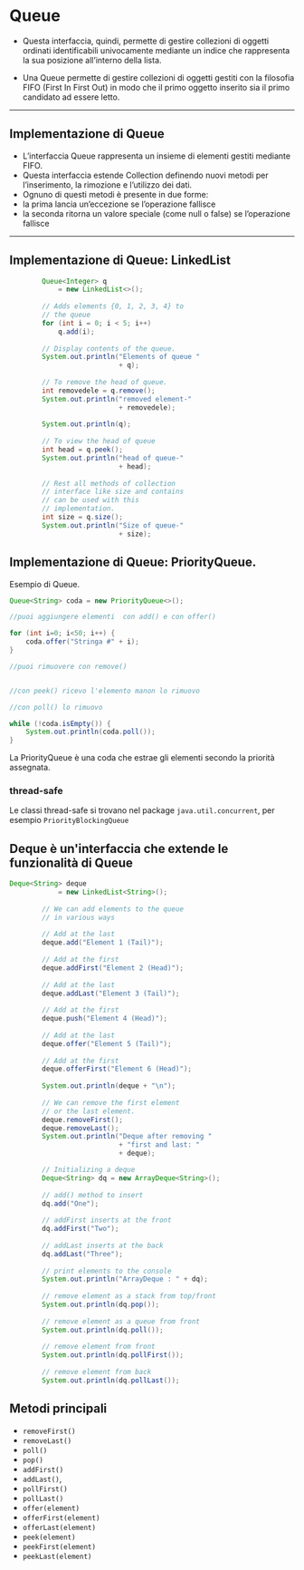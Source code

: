 # Queue

* Questa interfaccia, quindi, permette di gestire collezioni di oggetti ordinati identificabili univocamente mediante un indice che rappresenta la sua posizione all’interno della lista.

* Una Queue permette di gestire collezioni di oggetti gestiti con la filosofia FIFO (First In First Out) in modo che il primo oggetto inserito sia il primo candidato ad essere letto.


---

## Implementazione di Queue

* L’interfaccia Queue rappresenta un insieme di elementi gestiti mediante FIFO. 
* Questa interfaccia estende Collection definendo nuovi metodi per l’inserimento, la rimozione e l’utilizzo dei dati. 
* Ognuno di questi metodi è presente in due forme:
* la prima lancia un’eccezione se l’operazione fallisce
* la seconda ritorna un valore speciale (come null o false) se l’operazione fallisce

---

## Implementazione di Queue: LinkedList

```java
        Queue<Integer> q
            = new LinkedList<>();
 
        // Adds elements {0, 1, 2, 3, 4} to
        // the queue
        for (int i = 0; i < 5; i++)
            q.add(i);
 
        // Display contents of the queue.
        System.out.println("Elements of queue "
                           + q);
 
        // To remove the head of queue.
        int removedele = q.remove();
        System.out.println("removed element-"
                           + removedele);
 
        System.out.println(q);
 
        // To view the head of queue
        int head = q.peek();
        System.out.println("head of queue-"
                           + head);
 
        // Rest all methods of collection
        // interface like size and contains
        // can be used with this
        // implementation.
        int size = q.size();
        System.out.println("Size of queue-"
                           + size);

```

## Implementazione di Queue: PriorityQueue.

Esempio di Queue.

```java
Queue<String> coda = new PriorityQueue<>();

//puoi aggiungere elementi  con add() e con offer()

for (int i=0; i<50; i++) {
	coda.offer("Stringa #" + i);
}

//puoi rimuovere con remove()


//con peek() ricevo l'elemento manon lo rimuovo

//con poll() lo rimuovo

while (!coda.isEmpty()) {
	System.out.println(coda.poll());
}
```

La PriorityQueue è una coda che estrae gli elementi secondo la priorità assegnata.

### thread-safe

Le classi thread-safe si trovano nel package `java.util.concurrent`, per esempio `PriorityBlockingQueue`


## Deque è un'interfaccia che extende le funzionalità di Queue


```java
Deque<String> deque
            = new LinkedList<String>();
  
        // We can add elements to the queue
        // in various ways
  
        // Add at the last
        deque.add("Element 1 (Tail)");
  
        // Add at the first
        deque.addFirst("Element 2 (Head)");
  
        // Add at the last
        deque.addLast("Element 3 (Tail)");
  
        // Add at the first
        deque.push("Element 4 (Head)");
  
        // Add at the last
        deque.offer("Element 5 (Tail)");
  
        // Add at the first
        deque.offerFirst("Element 6 (Head)");
  
        System.out.println(deque + "\n");
  
        // We can remove the first element
        // or the last element.
        deque.removeFirst();
        deque.removeLast();
        System.out.println("Deque after removing "
                           + "first and last: "
                           + deque);
```

```java
        // Initializing a deque
        Deque<String> dq = new ArrayDeque<String>();
 
        // add() method to insert
        dq.add("One");
 
        // addFirst inserts at the front
        dq.addFirst("Two");
 
        // addLast inserts at the back
        dq.addLast("Three");
 
        // print elements to the console
        System.out.println("ArrayDeque : " + dq);
 
        // remove element as a stack from top/front
        System.out.println(dq.pop());
 
        // remove element as a queue from front
        System.out.println(dq.poll());
 
        // remove element from front
        System.out.println(dq.pollFirst());
 
        // remove element from back
        System.out.println(dq.pollLast());
```

## Metodi principali


* `removeFirst()`
* `removeLast()`
* `poll()`
* `pop()`
* `addFirst()`
* `addLast()`,
* `pollFirst()`
* `pollLast()`
* `offer(element)`
* `offerFirst(element)`
* `offerLast(element)`
* `peek(element)`
* `peekFirst(element)`
* `peekLast(element)`

